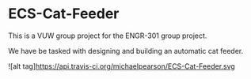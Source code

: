 # ECS-Cat-Feeder
This is a VUW group project for the ENGR-301 group project.

We have be tasked with designing and building an automatic cat feeder.


![alt tag]https://api.travis-ci.org/michaelpearson/ECS-Cat-Feeder.svg
